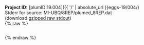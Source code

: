 **Project ID:** [plumID:19.004]({{ '/' | absolute_url }}eggs-19/004/)  
Stderr for source:  MI-UBQ/8REP/plumed_8REP.dat   
(download [gzipped raw stdout](plumed_8REP.dat.plumed_master.stdout.txt.gz))  
{% raw %}
<pre>
</pre>
{% endraw %}
